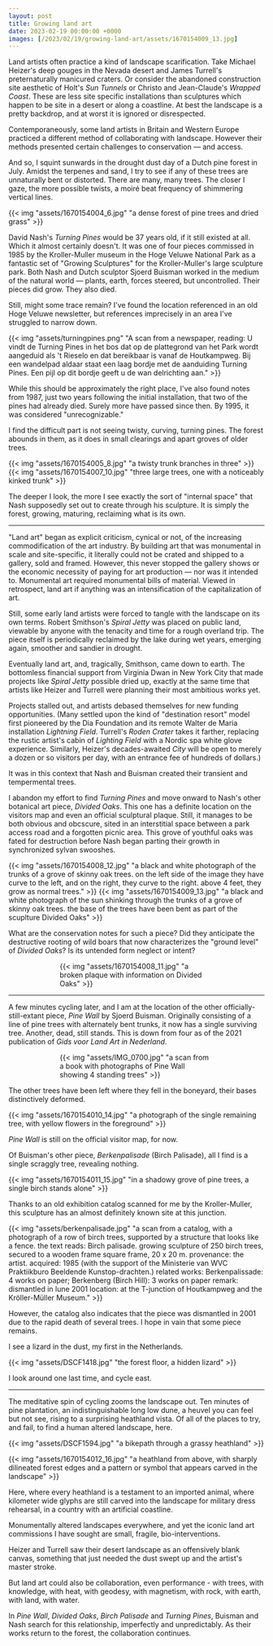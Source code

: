 ```yaml
---
layout: post
title: Growing land art
date: 2023-02-19 00:00:00 +0000
images: [/2023/02/19/growing-land-art/assets/1670154009_13.jpg]
---
```


Land artists often practice a kind of landscape scarification. Take Michael Heizer's deep gouges in the Nevada desert and James Turrell's preternaturally manicured craters. Or consider the abandoned construction site aesthetic of Holt's *Sun Tunnels* or Christo and Jean-Claude's *Wrapped Coast*. These are less site specific installations than sculptures which happen to be site in a desert or along a coastline. At best the landscape is a pretty backdrop, and at worst it is ignored or disrespected.

Contemporaneously, some land artists in Britain and Western Europe practiced a different method of collaborating with landscape. However their methods presented certain challenges to conservation — and access.

And so, I squint sunwards in the drought dust day of a Dutch pine forest in July. Amidst the terpenes and sand, I try to see if any of these trees are unnaturally bent or distorted. There are many, many trees. The closer I gaze, the more possible twists, a moiré beat frequency of shimmering vertical lines.

{{< img "assets/1670154004_6.jpg" "a dense forest of pine trees and dried grass" >}}

David Nash's *Turning Pines* would be 37 years old, if it still existed at all. Which it almost certainly doesn't. It was one of four pieces commissed in 1985 by the Kroller-Muller museum in the Hoge Veluwe National Park as a fantastic set of "Growing Sculptures" for the Kroller-Muller's large sculpture park. Both Nash and Dutch sculptor Sjoerd Buisman worked in the medium of the natural world — plants, earth, forces steered, but uncontrolled. Their pieces did grow. They also died.

Still, might some trace remain? I've found the location referenced in an old Hoge Veluwe newsletter, but references imprecisely in an area I've struggled to narrow down. 

<div style="margin-left: auto; margin-right: auto;">

{{< img "assets/turningpines.png" "A scan from a newspaper, reading: U vindt de Turning Pines in het bos dat op de plattegrond van het Park wordt aangeduid als 't Rieselo en dat bereikbaar is vanaf de Houtkampweg. Bij een wandelpad aldaar staat een laag bordje met de aanduiding Turning Pines. Een pijl op dit bordje geeft u de wan delrichting aan." >}}
</div>

While this should be approximately the right place, I've also found notes from 1987, just two years following the initial installation, that two of the pines had already died. Surely more have passed since then. By 1995, it was considered "unrecognizable."

I find the difficult part is not seeing twisty, curving, turning pines. The forest abounds in them, as it does in small clearings and apart groves of older trees.

<div class="multi">
{{< img "assets/1670154005_8.jpg" "a twisty trunk branches in three" >}}
{{< img "assets/1670154007_10.jpg" "three large trees, one with a noticeably kinked trunk" >}}
</div>

The deeper I look, the more I see exactly the sort of "internal space" that Nash supposedly set out to create through his sculpture. It is simply the forest, growing, maturing, reclaiming what is its own.

- - -

"Land art" began as explicit criticism, cynical or not, of the increasing commodification of the art industry. By building art that was monumental in scale and site-specific, it literally could not be crated and shipped to a gallery, sold and framed. However, this never stopped the gallery shows or the economic necessity of paying for art production — nor was it intended to. Monumental art required monumental bills of material. Viewed in retrospect, land art if anything was an intensification of the capitalization of art.

Still, some early land artists were forced to tangle with the landscape on its own terms. Robert Smithson's *Spiral Jetty* was placed on public land, viewable by anyone with the tenacity and time for a rough overland trip. The piece itself is periodically reclaimed by the lake during wet years, emerging again, smoother and sandier in drought.

Eventually land art, and, tragically, Smithson, came down to earth. The bottomless financial support from Virginia Dwan in New York City that made projects like *Spiral Jetty* possible dried up, exactly at the same time that artists like Heizer and Turrell were planning their most ambitious works yet.

Projects stalled out, and artists debased themselves for new funding opportunities. (Many settled upon the kind of "destination resort" model first pioneered by the Dia Foundation and its remote Walter de Maria installation *Lightning Field*. Turrell's *Roden Crater* takes it farther, replacing the rustic artist's cabin of *Lighting Field* with a Nordic spa white glove experience. Similarly, Heizer's decades-awaited *City* will be open to merely a dozen or so visitors per day, with an entrance fee of hundreds of dollars.)

It was in this context that Nash and Buisman created their transient and tempermental trees.

I abandon my effort to find *Turning Pines* and move onward to Nash's other botanical art piece, *Divided Oaks*. This one has a definite location on the visitors map and even an official sculptural plaque. Still, it manages to be both obvious and obcscure, sited in an interstitial space between a park access road and a forgotten picnic area. This grove of youthful oaks was fated for destruction before Nash began parting their growth in synchronized sylvan swooshes.

{{< img "assets/1670154008_12.jpg" "a black and white photograph of the trunks of a grove of skinny oak trees. on the left side of the image they have  curve to the left, and on the right, they curve to the right. above 4 feet, they grow as normal trees." >}}
{{< img "assets/1670154009_13.jpg" "a black and white photograph of the sun shinking through the trunks of a grove of skinny oak trees. the base of the trees have been bent as part of the scuplture Divided Oaks" >}}

What are the conservation notes for such a piece? Did they anticipate the destructive rooting of wild boars that now characterizes the "ground level" of _Divided Oaks_? Is its untended form neglect or intent?

<div style="width: 60%; margin-left: auto; margin-right: auto;">

{{< img "assets/1670154008_11.jpg" "a broken plaque with information on Divided Oaks" >}}
</div>

- - - 

A few minutes cycling later, and I am at the location of the other officially-still-extant piece, *Pine Wall* by Sjoerd Buisman. Originally consisting of a line of pine trees with alternately bent trunks, it now has a single surviving tree. Another, dead, still stands. This is down from four as of the 2021 publication of *Gids voor Land Art in Nederland*.

<div style="width: 60%; margin-left: auto; margin-right: auto;">

{{< img "assets/IMG_0700.jpg" "a scan from a book with photographs of Pine Wall showing 4 standing trees" >}}
</div>

The other trees have been left where they fell in the boneyard, their bases distinctively deformed.

{{< img "assets/1670154010_14.jpg" "a photograph of the single remaining tree, with yellow flowers in the foreground" >}}

*Pine Wall* is still on the official visitor map, for now.

Of Buisman's other piece, *Berkenpalisade* (Birch Palisade), all I find is a single scraggly tree, revealing nothing.

 {{< img "assets/1670154011_15.jpg" "in a shadowy grove of pine trees, a single birch stands alone" >}}

Thanks to an old exhibition catalog scanned for me by the Kroller-Muller, this sculpture has an almost definitely known site at this junction.

{{< img "assets/berkenpalisade.jpg" "a scan from a catalog, with a photograph of a row of birch trees, supported by a structure that looks like a fence. the text reads: Birch palisade. growing sculpture of 250 birch trees, secured to a wooden frame square frame, 20 x 20 m. provenance: the artist. acquired: 1985 (with the support of the Ministerie van WVC Praktiikburo Beeldende Kunstop-drachten.) related works: Berkenpalissade: 4 works on paper; Berkenberg (Birch Hill): 3 works on paper remark: dismantled in lune 2001 location: at the T-junction of Houtkampweg and the Kröller-Müller Museum." >}}

However, the catalog also indicates that the piece was dismantled in 2001 due to the rapid death of several trees. I hope in vain that some piece remains.

I see a lizard in the dust, my first in the Netherlands.

{{< img "assets/DSCF1418.jpg" "the forest floor, a hidden lizard" >}}

I look around one last time, and cycle east.

- - -

The meditative spin of cycling zooms the landscape out. Ten minutes of pine plantation, an indistinguishable long low dune, a heuvel you can feel but not see, rising to a surprising heathland vista. Of all of the places to try, and fail, to find a human altered landscape, here.

<div class="multi">
{{< img "assets/DSCF1594.jpg" "a bikepath through a grassy heathland" >}}

{{< img "assets/1670154012_16.jpg" "a heathland from above, with sharply dilineated forest edges and a pattern or symbol that appears carved in the landscape" >}}
</div>

Here, where every heathland is a testament to an imported animal, where kilometer wide glyphs are still carved into the landscape for military dress rehearsal, in a country with an artificial coastline.

Monumentally altered landscapes everywhere, and yet the iconic land art commissions I have sought are small, fragile, bio-interventions.

Heizer and Turrell saw their desert landscape as an offensively blank canvas, something that just needed the dust swept up and the artist's master stroke. 

But land art could also be collaboration, even performance - with trees, with knowledge, with heat, with geodesy, with magnetism, with rock, with earth, with land, with water.

In *Pine Wall*, *Divided Oaks*, *Birch Palisade* and *Turning Pines*, Buisman and Nash search for this relationship, imperfectly and unpredictably. As their works return to the forest, the collaboration continues.